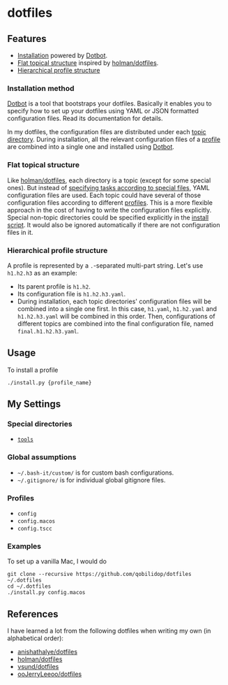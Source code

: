 # dotfiles

## Features

- [Installation](#installation-method) powered by [Dotbot]. 
- [Flat topical structure](#flat-topical-structure) inspired by [holman/dotfiles].
- [Hierarchical profile structure](#hierarchical-profile-structure)

[Dotbot]: https://github.com/anishathalye/dotbot
[holman/dotfiles]: https://github.com/holman/dotfiles

### Installation method

[Dotbot] is a tool that bootstraps your dotfiles. Basically it enables you to specify how to set up your dotfiles using YAML or JSON formatted configuration files. Read its documentation for details.

In my dotfiles, the configuration files are distributed under each [topic directory](#flat-topical-structure). During installation, all the relevant configuration files of a [profile](#hierarchical-profile-structure) are combined into a single one and installed using [Dotbot].

### Flat topical structure

Like [holman/dotfiles](https://github.com/holman/dotfiles), each directory is a topic (except for some special ones). But instead of [specifying tasks according to special files](https://github.com/holman/dotfiles#components), YAML configuration files are used. Each topic could have several of those configuration files according to different [profiles](#hierarchical-profile-structure). This is a more flexible approach in the cost of having to write the configuration files explicitly. Special non-topic directories could be specified explicitly in the [install script](install.py). It would also be ignored automatically if there are not configuration files in it.

### Hierarchical profile structure

A profile is represented by a `.`-separated multi-part string. Let's use `h1.h2.h3` as an example:

- Its parent profile is `h1.h2`.
- Its configuration file is `h1.h2.h3.yaml`.
- During installation, each topic directories' configuration files will be combined into a single one first. In this case, `h1.yaml`, `h1.h2.yaml` and `h1.h2.h3.yaml` will be combined in this order. Then, configurations of different topics are combined into the final configuration file, named `final.h1.h2.h3.yaml`.

## Usage

To install a profile

```
./install.py {profile_name}
```

## My Settings

### Special directories

- [`tools`](tools)

### Global assumptions

- `~/.bash-it/custom/` is for custom bash configurations.
- `~/.gitignore/` is for individual global gitignore files.

### Profiles

- `config`
- `config.macos`
- `config.tscc`

### Examples

To set up a vanilla Mac, I would do
```
git clone --recursive https://github.com/qobilidop/dotfiles ~/.dotfiles
cd ~/.dotfiles
./install.py config.macos
```

## References

I have learned a lot from the following dotfiles when writing my own (in alphabetical order):

- [anishathalye/dotfiles]
- [holman/dotfiles]
- [vsund/dotfiles]
- [ooJerryLeeoo/dotfiles]

[anishathalye/dotfiles]: https://github.com/anishathalye/dotfiles
[holman/dotfiles]: https://github.com/holman/dotfiles
[vsund/dotfiles]: https://github.com/vsund/dotfiles
[ooJerryLeeoo/dotfiles]: https://github.com/ooJerryLeeoo/dotfiles
